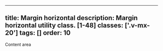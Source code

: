 <!--
 *              Copyright (c) 2025 Visa, Inc.
 *
 * Licensed under the Apache License, Version 2.0 (the "License");
 * you may not use this file except in compliance with the License.
 * You may obtain a copy of the License at
 *
 *         http://www.apache.org/licenses/LICENSE-2.0
 *
 * Unless required by applicable law or agreed to in writing, software
 * distributed under the License is distributed on an "AS IS" BASIS,
 * WITHOUT WARRANTIES OR CONDITIONS OF ANY KIND, either express or implied.
 * See the License for the specific language governing permissions and
 * limitations under the License.
 *
 -->
---
title: Margin horizontal
description: Margin horizontal utility class. [1-48]
classes: ['.v-mx-20']
tags: []
order: 10
---

<div class="v-flex">
  <div class="v-flex" style="background: var(--palette-default-surface-highlight);">
    <div class="v-surface v-mx-20 content-card" style="border: 1px dashed var(--palette-default-active-subtle);">
      Content area
    </div>
  </div>
</div>
